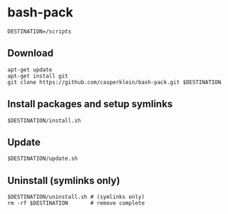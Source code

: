 # bash-pack

    DESTINATION=/scripts

## Download
    apt-get update
    apt-get install git
    git clone https://github.com/casperklein/bash-pack.git $DESTINATION

## Install packages and setup symlinks
    $DESTINATION/install.sh

## Update
    $DESTINATION/update.sh

## Uninstall (symlinks only)
    $DESTINATION/uninstall.sh # (symlinks only)
    rm -rf $DESTINATION       # remove complete
